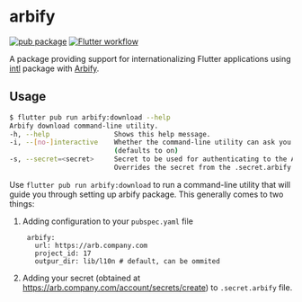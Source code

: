 # arbify

[![pub package][pub-package-badge]][pub-package]
[![Flutter workflow][flutter-workflow-badge]][flutter-workflow]

A package providing support for internationalizing Flutter applications using [intl] package with [Arbify].

## Usage

```bash
$ flutter pub run arbify:download --help
Arbify download command-line utility.
-h, --help                Shows this help message.
-i, --[no-]interactive    Whether the command-line utility can ask you interactively.
                          (defaults to on)
-s, --secret=<secret>     Secret to be used for authenticating to the Arbify API.  
                          Overrides the secret from the .secret.arbify file. 
```

Use `flutter pub run arbify:download` to run a command-line utility that will guide you through setting up arbify package. This generally comes to two things:

1. Adding configuration to your `pubspec.yaml` file

        arbify:
          url: https://arb.company.com
          project_id: 17
          outpur_dir: lib/l10n # default, can be ommited

2. Adding your secret (obtained at https://arb.company.com/account/secrets/create) to `.secret.arbify` file.

[pub-package]: https://pub.dev/packages/arbify
[pub-package-badge]: https://img.shields.io/pub/v/arbify
[flutter-workflow]: https://github.com/Arbify/arbify_flutter/actions?query=workflow%3AFlutter
[flutter-workflow-badge]: https://img.shields.io/github/workflow/status/Arbify/arbify_flutter/Flutter
[intl]: https://pub.dev/packages/intl
[Arbify]: https://github.com/Arbify/Arbify
